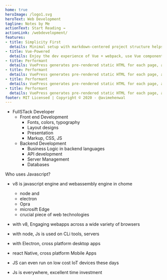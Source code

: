 ```yaml
---
home: true
heroImage: /logo1.svg
heroText: Web Development
tagline: Notes by Me
actionText: Start Reading →
actionLink: /webdevelopment/
features:
- title: Simplicity First
  details: Minimal setup with markdown-centered project structure helps you focus on writing.
- title: Vue-Powered
  details: Enjoy the dev experience of Vue + webpack, use Vue components in markdown, and develop custom themes with Vue.
- title: Performant
  details: VuePress generates pre-rendered static HTML for each page, and runs as an SPA once a page is loaded.
- title: Performant
  details: VuePress generates pre-rendered static HTML for each page, and runs as an SPA once a page is loaded.
- title: Performant
  details: VuePress generates pre-rendered static HTML for each page, and runs as an SPA once a page is loaded.
- title: Performant
  details: VuePress generates pre-rendered static HTML for each page, and runs as an SPA once a page is loaded.
footer: MIT Licensed | Copyright © 2020 - @avimehenwal
---
```


* FullSTack Developer
  * Front end Development
    * Fonts, colors, typography
    * Layout designs
    * Presentation
    * Markup, CSS, JS
  * Backend Development
    * Business Logic in backend languages
    * API development
    * Server Management
    * Databases

Who uses Javascript?
* v8 is javascript engine and webassembly engine in chome
  * node and
  * electron
  * Opra
  * microsift Edge
  * crucial piece of web technologies

* with v8, Engaging webapps across a wide variety of browsers
* with node, Js is used on CLi tools, servers
* with Electron, cross platform desktop apps
* react Native, cross platform Mobile Apps
* JS can even run on low cost IoT devices these days
* Js is everywhere, excellent time investment



<posts />
<SimpleNewsletter/>

